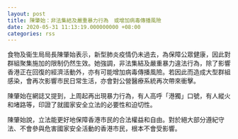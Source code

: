 ```yaml
---
layout: post
title: 陳肇始：非法集結及嚴重暴力行為　或增加病毒傳播風險
date: 2020-05-31 11:13:19.000000000 +08:00
categories: rss
---
```


食物及衞生局局長陳肇始表示，新型肺炎疫情仍未過去，為保障公眾健康，因此對群組聚集施加的限制仍然生效。她強調，非法集結及嚴重暴力違法行為，除了影響香港正在回復的經濟活動外，亦有可能增加病毒傳播風險。若因此而造成大型群組感染，會再次影響市民日常生活，亦會對公營醫療系統再次帶來衝擊。

陳肇始在網誌又提到，上周起再出現暴力行為，有人高呼「港獨」口號，有人縱火和堵路等，印證了就國家安全立法的必要性和迫切性。

陳肇始說，立法能更好地保障香港市民的合法權益和自由。對於絕大部分遵紀守法、不會參與危害國家安全活動的香港市民，根本不會受影響。
